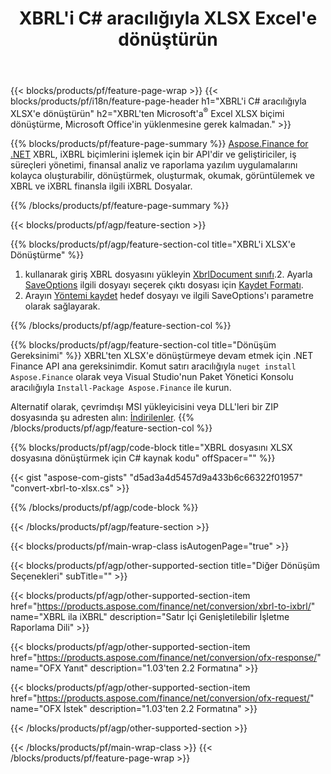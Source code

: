 ﻿---
title: XBRL'i C# aracılığıyla XLSX Excel'e dönüştürün
description: XBRL - Excel XLSX C# dönüşümü için örnek kod. .NET tabanlı uygulamalarda toplu iş XBRL dosyalarını XLSX'e dönüştürmek için API örnek kodunu kullanın. 
url: /tr/net/conversion/xbrl-to-xlsx/
family: finance
platformtag: net
feature: conversion
informat: XBRL
outformat: XLSX
otherformats: iXBRL
---
{{< blocks/products/pf/feature-page-wrap >}}
{{< blocks/products/pf/i18n/feature-page-header h1="XBRL\'i C# aracılığıyla XLSX\'e dönüştürün" h2="XBRL\'ten Microsoft\'a<sup>&reg;</sup> Excel XLSX biçimi dönüştürme, Microsoft Office\'in yüklenmesine gerek kalmadan." >}}

{{% blocks/products/pf/feature-page-summary %}}
[Aspose.Finance for .NET](https://products.aspose.com/finance/net/) XBRL, iXBRL biçimlerini işlemek için bir API'dir ve geliştiriciler, iş süreçleri yönetimi, finansal analiz ve raporlama yazılım uygulamalarını kolayca oluşturabilir, dönüştürmek, oluşturmak, okumak, görüntülemek ve XBRL ve iXBRL finansla ilgili iXBRL Dosyalar. 

{{% /blocks/products/pf/feature-page-summary %}}

{{< blocks/products/pf/agp/feature-section >}}

{{% blocks/products/pf/agp/feature-section-col title="XBRL\'i XLSX\'e Dönüştürme" %}}
1. kullanarak giriş XBRL dosyasını yükleyin [XbrlDocument sınıfı](https://apireference.aspose.com/finance/net/aspose.finance.xbrl/xbrldocument).2. Ayarla [SaveOptions](https://apireference.aspose.com/finance/net/aspose.finance.xbrl/saveoptions) ilgili dosyayı seçerek çıktı dosyası için [Kaydet Formatı](https://apireference.aspose.com/finance/net/aspose.finance.xbrl/saveformat).
3. Arayın [Yöntemi kaydet](https://apireference.aspose.com/finance/net/aspose.finance.xbrl.xbrldocument/save/methods/2) hedef dosyayı ve ilgili SaveOptions'ı parametre olarak sağlayarak.

{{% /blocks/products/pf/agp/feature-section-col %}}

{{% blocks/products/pf/agp/feature-section-col title="Dönüşüm Gereksinimi" %}}
XBRL'ten XLSX'e dönüştürmeye devam etmek için .NET Finance API ana gereksinimdir. Komut satırı aracılığıyla ```nuget install Aspose.Finance``` olarak veya Visual Studio'nun Paket Yönetici Konsolu aracılığıyla ```Install-Package Aspose.Finance``` ile kurun.

Alternatif olarak, çevrimdışı MSI yükleyicisini veya DLL'leri bir ZIP dosyasında şu adresten alın: [İndirilenler](https://downloads.aspose.com/finance/net).
{{% /blocks/products/pf/agp/feature-section-col %}}

{{% blocks/products/pf/agp/code-block title="XBRL dosyasını XLSX dosyasına dönüştürmek için C# kaynak kodu" offSpacer="" %}}

{{< gist "aspose-com-gists" "d5ad3a4d5457d9a433b6c66322f01957" "convert-xbrl-to-xlsx.cs" >}}

{{% /blocks/products/pf/agp/code-block %}}

{{< /blocks/products/pf/agp/feature-section >}}

{{< blocks/products/pf/main-wrap-class isAutogenPage="true" >}}

{{< blocks/products/pf/agp/other-supported-section title="Diğer Dönüşüm Seçenekleri" subTitle="" >}}

{{< blocks/products/pf/agp/other-supported-section-item href="https://products.aspose.com/finance/net/conversion/xbrl-to-ixbrl/" name="XBRL ila iXBRL" description="Satır İçi Genişletilebilir İşletme Raporlama Dili" >}}

{{< blocks/products/pf/agp/other-supported-section-item href="https://products.aspose.com/finance/net/conversion/ofx-response/" name="OFX Yanıt" description="1.03\'ten 2.2 Formatına" >}}

{{< blocks/products/pf/agp/other-supported-section-item href="https://products.aspose.com/finance/net/conversion/ofx-request/" name="OFX İstek" description="1.03\'ten 2.2 Formatına" >}}

{{< /blocks/products/pf/agp/other-supported-section >}}

{{< /blocks/products/pf/main-wrap-class >}}
{{< /blocks/products/pf/feature-page-wrap >}}